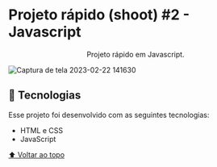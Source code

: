 # Projeto rápido (shoot) #2 - Javascript

<p align="center">
Projeto rápido em Javascript.
</p>

![Captura de tela 2023-02-22 141630](https://user-images.githubusercontent.com/118373959/220706242-f687362d-56c3-45b7-a7cf-fa0912406080.png)


## 🚀 Tecnologias

Esse projeto foi desenvolvido com as seguintes tecnologias:

- HTML e CSS
- JavaScript

[⬆ Voltar ao topo](https://github.com/amandasboza/Shoot.2)<br>

